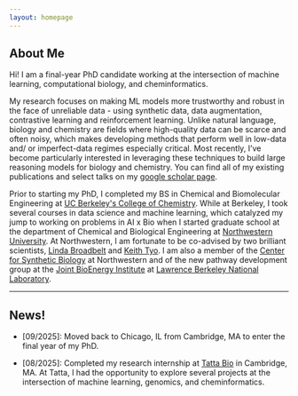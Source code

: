 ```yaml
---
layout: homepage
---
```


## About Me

Hi! I am a final-year PhD candidate working at the intersection of machine learning, computational biology, and cheminformatics.

My research focuses on making ML models more trustworthy and robust in the face of unreliable data - using synthetic data, data augmentation, contrastive learning and reinforcement learning. Unlike natural language, biology and chemistry are fields where high-quality data can be scarce and often noisy, which makes developing methods that perform well in low-data and/ or imperfect-data regimes especially critical. Most recently, I’ve become particularly interested in leveraging these techniques to build large reasoning models for biology and chemistry. You can find all of my existing publications and select talks on my [google scholar page](https://scholar.google.com/citations?user=dyNc88kAAAAJ&hl=en&oi=ao).

Prior to starting my PhD, I completed my BS in Chemical and Biomolecular Engineering at [UC Berkeley's College of Chemistry](https://chemistry.berkeley.edu). While at Berkeley, I took several courses in data science and machine learning, which catalyzed my jump to working on problems in AI x Bio when I started graduate school at the department of Chemical and Biological Engineering at [Northwestern University](https://www.mccormick.northwestern.edu/chemical-biological/). At Northwestern, I am fortunate to be co-advised by two brilliant scientists, [Linda Broadbelt](https://www.mccormick.northwestern.edu/research-faculty/directory/profiles/broadbelt-linda.html) and [Keith Tyo](https://www.mccormick.northwestern.edu/research-faculty/directory/profiles/tyo-keith.html). I am also a member of the [Center for Synthetic Biology](https://syntheticbiology.northwestern.edu) at Northwestern and of the new pathway development group at the [Joint BioEnergy Institute](jbei.org) at [Lawrence Berkeley National Laboratory](https://www.lbl.gov). 

---

## News!

- [09/2025]: Moved back to Chicago, IL from Cambridge, MA to enter the final year of my PhD.  

- [08/2025]: Completed my research internship at [Tatta Bio](tatta.bio) in Cambridge, MA. At Tatta, I had the opportunity to explore several projects at the intersection of machine learning, genomics, and cheminformatics.
